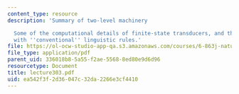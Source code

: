 ```yaml
---
content_type: resource
description: 'Summary of two-level machinery

  Some of the computational details of finite-state transducers, and the problems
  with ''conventional'' linguistic rules.'
file: https://ol-ocw-studio-app-qa.s3.amazonaws.com/courses/6-863j-natural-language-and-the-computer-representation-of-knowledge-spring-2003/ea542f3f2d36047c32da2266e3cf4410_lecture303.pdf
file_type: application/pdf
parent_uid: 336018b8-5a55-f2ae-5568-8ed80e9d6d96
resourcetype: Document
title: lecture303.pdf
uid: ea542f3f-2d36-047c-32da-2266e3cf4410
---
```

